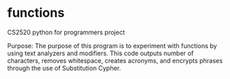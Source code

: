 # functions
CS2520 python for programmers project

Purpose: The purpose of this program is to experiment with functions by using text analyzers and modifiers. This code 
outputs number of characters, removes whitespace, creates acronyms, and encrypts phrases through the use of 
Substitution Cypher.  
